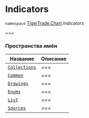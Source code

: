 
# Indicators

`namespace` [TigerTrade.Chart](../TigerTrade.Chart.md).Indicators

===


### Пространства имён
| Название | Описание |
| --- | --- |
| [`Collections`](./Indicators/Collections.md) | *===* |
| [`Common`](./Indicators/Common.md) | *===* |
| [`Drawings`](./Indicators/Drawings.md) | *===* |
| [`Enums`](./Indicators/Enums.md) | *===* |
| [`List`](./Indicators/List.md) | *===* |
| [`Sources`](./Indicators/Sources.md) | *===* |
